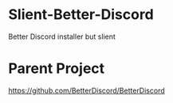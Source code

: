 # Slient-Better-Discord
Better  Discord installer but slient
# Parent Project
https://github.com/BetterDiscord/BetterDiscord

